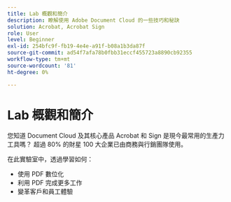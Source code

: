 ```yaml
---
title: Lab 概觀和簡介
description: 瞭解使用 Adobe Document Cloud 的一些技巧和秘訣
solution: Acrobat, Acrobat Sign
role: User
level: Beginner
exl-id: 254bfc9f-fb19-4e4e-a91f-b08a1b3da87f
source-git-commit: ad54f7afa78b0fbb31eccf455723a8890cb92355
workflow-type: tm+mt
source-wordcount: '81'
ht-degree: 0%

---
```


# Lab 概觀和簡介

您知道 Document Cloud 及其核心產品 Acrobat 和 Sign 是現今最常用的生產力工具嗎？ 超過 80% 的財星 100 大企業已由商務與行銷團隊使用。

在此實驗室中，透過學習如何：

* 使用 PDF 數位化
* 利用 PDF 完成更多工作
* 變革客戶和員工體驗
